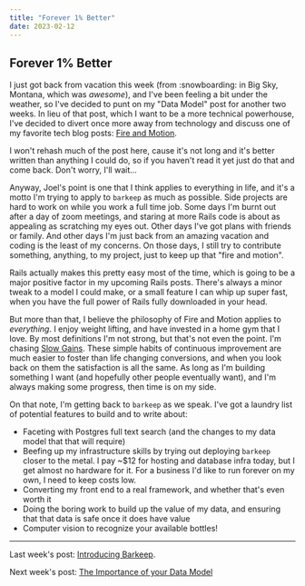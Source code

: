 ```yaml
---
title: "Forever 1% Better"
date: 2023-02-12
---
```


## Forever 1% Better

I just got back from vacation this week (from :snowboarding: in Big Sky, Montana, which was _awesome_), and I've been feeling a bit under the weather, so I've decided to punt on my "Data Model" post for another two weeks. In lieu of that post, which I want to be a more technical powerhouse, I've decided to divert once more away from technology and discuss one of my favorite tech blog posts: [Fire and Motion](https://www.joelonsoftware.com/2002/01/06/fire-and-motion/).

I won't rehash much of the post here, cause it's not long and it's better written than anything I could do, so if you haven't read it yet just do that and come back. Don't worry, I'll wait...

Anyway, Joel's point is one that I think applies to everything in life, and it's a motto I'm trying to apply to `barkeep` as much as possible. Side projects are hard to work on while you work a full time job. Some days I'm burnt out after a day of zoom meetings, and staring at more Rails code is about as appealing as scratching my eyes out. Other days I've got plans with friends or family. And other days I'm just back from an amazing vacation and coding is the least of my concerns. On those days, I still try to contribute something, anything, to my project, just to keep up that "fire and motion".

Rails actually makes this pretty easy most of the time, which is going to be a major positive factor in my upcoming Rails posts. There's always a minor tweak to a model I could make, or a small feature I can whip up super fast, when you have the full power of Rails fully downloaded in your head.

But more than that, I believe the philosophy of Fire and Motion applies to _everything_. I enjoy weight lifting, and have invested in a home gym that I love. By most definitions I'm not strong, but that's not even the point. I'm chasing [Slow Gains](https://jamesclear.com/slow-gains). These simple habits of continuous improvement are much easier to foster than life changing conversions, and when you look back on them the satisfaction is all the same. As long as I'm building something I want (and hopefully other people eventually want), and I'm always making some progress, then time is on my side.

On that note, I'm getting back to `barkeep` as we speak. I've got a laundry list of potential features to build and to write about:
- Faceting with Postgres full text search (and the changes to my data model that that will require)
- Beefing up my infrastructure skills by trying out deploying `barkeep` closer to the metal. I pay ~$12 for hosting and database infra today, but I get almost no hardware for it. For a business I'd like to run forever on my own, I need to keep costs low.
- Converting my front end to a real framework, and whether that's even worth it
- Doing the boring work to build up the value of my data, and ensuring that that data is safe once it does have value
- Computer vision to recognize your available bottles!

<hr>

Last week's post: [Introducing Barkeep](2023/01/29/introducing-barkeep).

Next week's post: [The Importance of your Data Model](2023/02/26/data-model-importance)